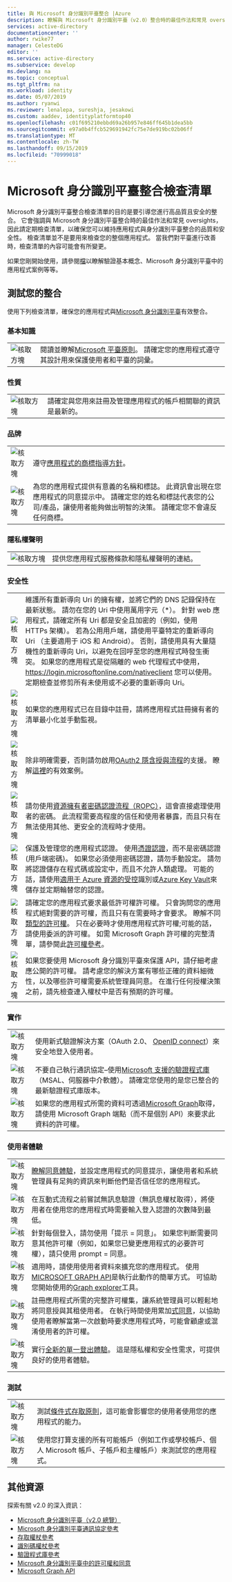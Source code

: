 ```yaml
---
title: 與 Microsoft 身分識別平臺整合 |Azure
description: 瞭解與 Microsoft 身分識別平臺（v2.0）整合時的最佳作法和常見 oversights。
services: active-directory
documentationcenter: ''
author: rwike77
manager: CelesteDG
editor: ''
ms.service: active-directory
ms.subservice: develop
ms.devlang: na
ms.topic: conceptual
ms.tgt_pltfrm: na
ms.workload: identity
ms.date: 05/07/2019
ms.author: ryanwi
ms.reviewer: lenalepa, sureshja, jesakowi
ms.custom: aaddev, identityplatformtop40
ms.openlocfilehash: c01f695210ebbd69a26b957e846ff645b1dea5bb
ms.sourcegitcommit: e97a0b4ffcb529691942fc75e7de919bc02b06ff
ms.translationtype: MT
ms.contentlocale: zh-TW
ms.lasthandoff: 09/15/2019
ms.locfileid: "70999018"
---
```

# <a name="microsoft-identity-platform-integration-checklist"></a>Microsoft 身分識別平臺整合檢查清單

Microsoft 身分識別平臺整合檢查清單的目的是要引導您進行高品質且安全的整合。 它會強調與 Microsoft 身分識別平臺整合時的最佳作法和常見 oversights，因此請定期檢查清單，以確保您可以維持應用程式與身分識別平臺整合的品質和安全性。 檢查清單並不是要用來檢查您的整個應用程式。 當我們對平臺進行改善時，檢查清單的內容可能會有所變更。

如果您剛開始使用，請參閱[檔](index.yml)以瞭解驗證基本概念、Microsoft 身分識別平臺中的應用程式案例等等。

## <a name="testing-your-integration"></a>測試您的整合

使用下列檢查清單，確保您的應用程式與[Microsoft 身分識別平臺](https://docs.microsoft.com/azure/active-directory/develop/)有效整合。

### <a name="basics"></a>基本知識

|   |   |
|---|---|
| ![核取方塊](./media/active-directory-integration-checklist/checkbox-two.svg) | 閱讀並瞭解[Microsoft 平臺原則](https://go.microsoft.com/fwlink/?linkid=2090497&clcid=0x409)。 請確定您的應用程式遵守其設計用來保護使用者和平臺的詞彙。 |

### <a name="ownership"></a>性質

|   |   |
|---|---|
| ![核取方塊](./media/active-directory-integration-checklist/checkbox-two.svg) | 請確定與您用來註冊及管理應用程式的帳戶相關聯的資訊是最新的。 |

### <a name="branding"></a>品牌

|   |   |
|---|---|
| ![核取方塊](./media/active-directory-integration-checklist/checkbox-two.svg) | 遵守[應用程式的商標指導方針](howto-add-branding-in-azure-ad-apps.md)。 |
| ![核取方塊](./media/active-directory-integration-checklist/checkbox-two.svg) | 為您的應用程式提供有意義的名稱和標誌。 此資訊會出現在您應用程式的同意提示中。 請確定您的姓名和標誌代表您的公司/產品，讓使用者能夠做出明智的決策。 請確定您不會違反任何商標。 |

### <a name="privacy"></a>隱私權聲明

|   |   |
|---|---|
| ![核取方塊](./media/active-directory-integration-checklist/checkbox-two.svg) | 提供您應用程式服務條款和隱私權聲明的連結。 |

### <a name="security"></a>安全性

|   |   |
|---|---|
| ![核取方塊](./media/active-directory-integration-checklist/checkbox-two.svg) | 維護所有重新導向 Uri 的擁有權，並將它們的 DNS 記錄保持在最新狀態。 請勿在您的 Uri 中使用萬用字元（*）。 針對 web 應用程式，請確定所有 Uri 都是安全且加密的（例如，使用 HTTPs 架構）。 若為公用用戶端，請使用平臺特定的重新導向 Uri （主要適用于 iOS 和 Android）。 否則，請使用具有大量隨機性的重新導向 Uri，以避免在回呼至您的應用程式時發生衝突。 如果您的應用程式是從隔離的 web 代理程式中使用， https://login.microsoftonline.com/nativeclient 您可以使用。 定期檢查並修剪所有未使用或不必要的重新導向 Uri。 |
| ![核取方塊](./media/active-directory-integration-checklist/checkbox-two.svg) | 如果您的應用程式已在目錄中註冊，請將應用程式註冊擁有者的清單最小化並手動監視。 |
| ![核取方塊](./media/active-directory-integration-checklist/checkbox-two.svg) | 除非明確需要，否則請勿啟用[OAuth2 隱含授與流程](v2-oauth2-implicit-grant-flow.md)的支援。 瞭解[這裡](v1-oauth2-implicit-grant-flow.md#suitable-scenarios-for-the-oauth2-implicit-grant)的有效案例。 |
| ![核取方塊](./media/active-directory-integration-checklist/checkbox-two.svg) | 請勿使用[資源擁有者密碼認證流程（ROPC）](v2-oauth-ropc.md)，這會直接處理使用者的密碼。 此流程需要高程度的信任和使用者暴露，而且只有在無法使用其他、更安全的流程時才使用。 |
| ![核取方塊](./media/active-directory-integration-checklist/checkbox-two.svg) | 保護及管理您的應用程式認證。 使用[憑證認證](active-directory-certificate-credentials.md)，而不是密碼認證 (用戶端密碼)。 如果您必須使用密碼認證，請勿手動設定。 請勿將認證儲存在程式碼或設定中，而且不允許人類處理。 可能的話，請使用[適用于 Azure 資源的受控](https://docs.microsoft.com/azure/active-directory/managed-identities-azure-resources/overview)識別或[Azure Key Vault](https://docs.microsoft.com/azure/key-vault/key-vault-overview)來儲存並定期輪替您的認證。 |
| ![核取方塊](./media/active-directory-integration-checklist/checkbox-two.svg) | 請確定您的應用程式要求最低許可權許可權。 只會詢問您的應用程式絕對需要的許可權，而且只有在需要時才會要求。 瞭解不同[類型的許可權](v1-permissions-and-consent.md#types-of-permissions)。 只在必要時才使用應用程式許可權;可能的話，請使用委派的許可權。 如需 Microsoft Graph 許可權的完整清單，請參閱此[許可權參考](https://docs.microsoft.com/graph/permissions-reference)。 |
| ![核取方塊](./media/active-directory-integration-checklist/checkbox-two.svg) | 如果您要使用 Microsoft 身分識別平臺來保護 API，請仔細考慮應公開的許可權。 請考慮您的解決方案有哪些正確的資料細微性，以及哪些許可權需要系統管理員同意。 在進行任何授權決策之前，請先檢查連入權杖中是否有預期的許可權。 |

### <a name="implementation"></a>實作

|   |   |
|---|---|
| ![核取方塊](./media/active-directory-integration-checklist/checkbox-two.svg) | 使用新式驗證解決方案（OAuth 2.0、 [OpenID connect](v2-protocols-oidc.md)）來安全地登入使用者。 |
| ![核取方塊](./media/active-directory-integration-checklist/checkbox-two.svg) | 不要自己執行通訊協定–使用[Microsoft 支援的驗證程式庫](reference-v2-libraries.md)（MSAL、伺服器中介軟體）。 請確定您使用的是您已整合的最新驗證程式庫版本。 |
| ![核取方塊](./media/active-directory-integration-checklist/checkbox-two.svg) | 如果您的應用程式所需的資料可透過[Microsoft Graph](https://developer.microsoft.com/graph)取得，請使用 Microsoft Graph 端點（而不是個別 API）來要求此資料的許可權。 |

### <a name="end-user-experience"></a>使用者體驗

|   |   |
|---|---|
| ![核取方塊](./media/active-directory-integration-checklist/checkbox-two.svg) | [瞭解同意體驗](application-consent-experience.md)，並設定應用程式的同意提示，讓使用者和系統管理員有足夠的資訊來判斷他們是否信任您的應用程式。 |
| ![核取方塊](./media/active-directory-integration-checklist/checkbox-two.svg) | 在互動式流程之前嘗試無訊息驗證（無訊息權杖取得），將使用者在使用您的應用程式時需要輸入登入認證的次數降到最低。 |
| ![核取方塊](./media/active-directory-integration-checklist/checkbox-two.svg) | 針對每個登入，請勿使用「提示 = 同意」。 如果您判斷需要同意其他許可權（例如，如果您已變更應用程式的必要許可權），請只使用 prompt = 同意。 |
| ![核取方塊](./media/active-directory-integration-checklist/checkbox-two.svg) | 適用時，請使用使用者資料來擴充您的應用程式。 使用[MICROSOFT GRAPH API](https://developer.microsoft.com/graph)是執行此動作的簡單方式。 可協助您開始使用的[Graph explorer](https://developer.microsoft.com/graph/graph-explorer)工具。 |
| ![核取方塊](./media/active-directory-integration-checklist/checkbox-two.svg) | 註冊應用程式所需的完整許可權集，讓系統管理員可以輕鬆地將同意授與其租使用者。 在執行時間使用累加[式同意](azure-ad-endpoint-comparison.md#incremental-and-dynamic-consent)，以協助使用者瞭解當第一次啟動時要求應用程式時，可能會顧慮或混淆使用者的許可權。 |
| ![核取方塊](./media/active-directory-integration-checklist/checkbox-two.svg) | 實行[全新的單一登出體驗](https://github.com/Azure-Samples/active-directory-aspnetcore-webapp-openidconnect-v2/tree/master/1-WebApp-OIDC/1-6-SignOut)。 這是隱私權和安全性需求，可提供良好的使用者體驗。 |

### <a name="testing"></a>測試

|   |   |
|---|---|
| ![核取方塊](./media/active-directory-integration-checklist/checkbox-two.svg) | 測試[條件式存取原則](https://github.com/Azure-Samples/active-directory-aspnetcore-webapp-openidconnect-v2/tree/master/1-WebApp-OIDC/1-6-SignOut)，這可能會影響您的使用者使用您的應用程式的能力。 |
| ![核取方塊](./media/active-directory-integration-checklist/checkbox-two.svg) | 使用您打算支援的所有可能帳戶（例如工作或學校帳戶、個人 Microsoft 帳戶、子帳戶和主權帳戶）來測試您的應用程式。 |

## <a name="additional-resources"></a>其他資源

探索有關 v2.0 的深入資訊：

* [Microsoft 身分識別平臺（v2.0 總覽）](v2-overview.md)
* [Microsoft 身分識別平臺通訊協定參考](active-directory-v2-protocols.md)
* [存取權杖參考](access-tokens.md)
* [識別碼權杖參考](id-tokens.md)
* [驗證程式庫參考](reference-v2-libraries.md)
* [Microsoft 身分識別平臺中的許可權和同意](v2-permissions-and-consent.md)
* [Microsoft Graph API](https://developer.microsoft.com/graph)
